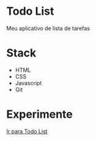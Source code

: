 # Todo List
Meu aplicativo de lista de tarefas

# Stack
  - HTML
  - CSS
  - Javascript
  - Git

# Experimente
[Ir para Todo List](todolist.danieldejesus.online)
